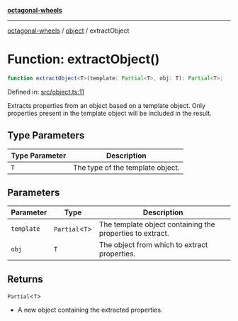 [**octagonal-wheels**](../../../../README.md)

***

[octagonal-wheels](../../../../globals.md) / [object](../README.md) / extractObject

# Function: extractObject()

```ts
function extractObject<T>(template: Partial<T>, obj: T): Partial<T>;
```

Defined in: [src/object.ts:11](https://github.com/vrtmrz/octagonal-wheels/blob/main/src/object.ts#L11)

Extracts properties from an object based on a template object.
Only properties present in the template object will be included in the result.

## Type Parameters

| Type Parameter | Description |
| ------ | ------ |
| `T` | The type of the template object. |

## Parameters

| Parameter | Type | Description |
| ------ | ------ | ------ |
| `template` | `Partial`\<`T`\> | The template object containing the properties to extract. |
| `obj` | `T` | The object from which to extract properties. |

## Returns

`Partial`\<`T`\>

- A new object containing the extracted properties.
